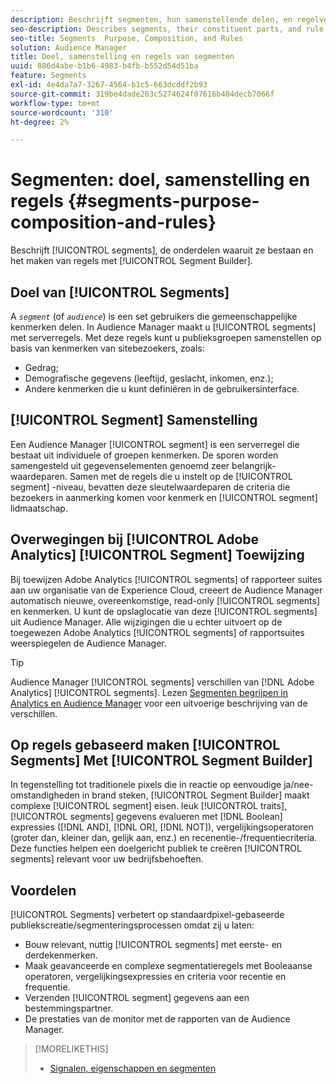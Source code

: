 ```yaml
---
description: Beschrijft segmenten, hun samenstellende delen, en regelverwezenlijking met de Bouwer van het Segment.
seo-description: Describes segments, their constituent parts, and rule creation with Segment Builder.
seo-title: Segments  Purpose, Composition, and Rules
solution: Audience Manager
title: Doel, samenstelling en regels van segmenten
uuid: 886d4abe-b1b6-4983-b4fb-b552d54d51ba
feature: Segments
exl-id: 4e4da7a7-3267-4564-b1c5-663dcddf2b93
source-git-commit: 319be4dade263c5274624f07616b404decb7066f
workflow-type: tm+mt
source-wordcount: '310'
ht-degree: 2%

---
```


# Segmenten: doel, samenstelling en regels {#segments-purpose-composition-and-rules}

Beschrijft [!UICONTROL segments], de onderdelen waaruit ze bestaan en het maken van regels met [!UICONTROL Segment Builder].

## Doel van [!UICONTROL Segments]

A *`segment`* (of *`audience`*) is een set gebruikers die gemeenschappelijke kenmerken delen. In Audience Manager maakt u [!UICONTROL segments] met serverregels. Met deze regels kunt u publieksgroepen samenstellen op basis van kenmerken van sitebezoekers, zoals:

* Gedrag;
* Demografische gegevens (leeftijd, geslacht, inkomen, enz.);
* Andere kenmerken die u kunt definiëren in de gebruikersinterface.

## [!UICONTROL Segment] Samenstelling

Een Audience Manager [!UICONTROL segment] is een serverregel die bestaat uit individuele of groepen kenmerken. De sporen worden samengesteld uit gegevenselementen genoemd zeer belangrijk-waardeparen. Samen met de regels die u instelt op de [!UICONTROL segment] -niveau, bevatten deze sleutelwaardeparen de criteria die bezoekers in aanmerking komen voor kenmerk en [!UICONTROL segment] lidmaatschap.

## Overwegingen bij [!UICONTROL Adobe Analytics] [!UICONTROL Segment] Toewijzing

Bij toewijzen Adobe Analytics [!UICONTROL segments] of rapporteer suites aan uw organisatie van de Experience Cloud, creeert de Audience Manager automatisch nieuwe, overeenkomstige, read-only [!UICONTROL segments] en kenmerken. U kunt de opslaglocatie van deze [!UICONTROL segments] uit Audience Manager. Alle wijzigingen die u echter uitvoert op de toegewezen Adobe Analytics [!UICONTROL segments] of rapportsuites weerspiegelen de Audience Manager.

>[!TIP]
>
>Audience Manager [!UICONTROL segments] verschillen van [!DNL Adobe Analytics] [!UICONTROL segments]. Lezen [Segmenten begrijpen in Analytics en Audience Manager](https://experienceleague.adobe.com/docs/analytics/integration/audience-analytics/audience-analytics-workflow/aam-analytics-segments.html) voor een uitvoerige beschrijving van de verschillen.

## Op regels gebaseerd maken [!UICONTROL Segments] Met [!UICONTROL Segment Builder]

In tegenstelling tot traditionele pixels die in reactie op eenvoudige ja/nee-omstandigheden in brand steken, [!UICONTROL Segment Builder] maakt complexe [!UICONTROL segment] eisen. leuk [!UICONTROL traits], [!UICONTROL segments] gegevens evalueren met [!DNL Boolean] expressies ([!DNL AND], [!DNL OR], [!DNL NOT]), vergelijkingsoperatoren (groter dan, kleiner dan, gelijk aan, enz.) en recenentie-/frequentiecriteria. Deze functies helpen een doelgericht publiek te creëren [!UICONTROL segments] relevant voor uw bedrijfsbehoeften.

## Voordelen

[!UICONTROL Segments] verbetert op standaardpixel-gebaseerde publiekscreatie/segmenteringsprocessen omdat zij u laten:

* Bouw relevant, nuttig [!UICONTROL segments] met eerste- en derdekenmerken.
* Maak geavanceerde en complexe segmentatieregels met Booleaanse operatoren, vergelijkingsexpressies en criteria voor recentie en frequentie.
* Verzenden [!UICONTROL segment] gegevens aan een bestemmingspartner.
* De prestaties van de monitor met de rapporten van de Audience Manager.

>[!MORELIKETHIS]
>
>* [Signalen, eigenschappen en segmenten](../../reference/signal-trait-segment.md)

